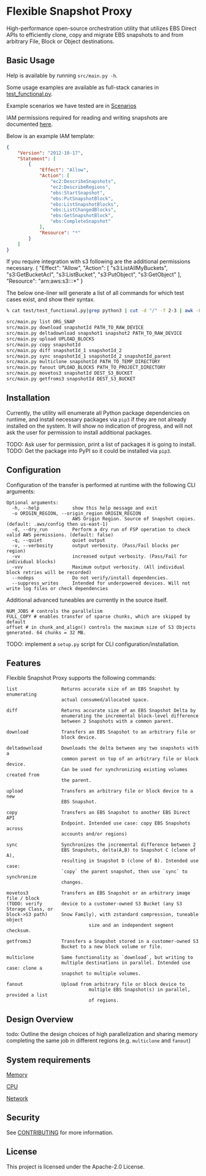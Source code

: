 # Flexible Snapshot Proxy

High-performance open-source orchestration utility that utilizes EBS Direct APIs to efficiently clone, copy and migrate EBS snapshots to and from arbitrary File, Block or Object destinations.

## Basic Usage

Help is available by running `src/main.py -h`.

Some usage examples are available as full-stack canaries in [test_functional.py](src/test_functional.py).

Example scenarios we have tested are in [Scenarios](Scenarios.md)

IAM permissions required for reading and writing snapshots are documented [here](https://docs.aws.amazon.com/AWSEC2/latest/UserGuide/ebsapi-permissions.html).

Below  is an example IAM template:
```json
{
    "Version": "2012-10-17",
    "Statement": [
        {
            "Effect": "Allow",
            "Action": [
                "ec2:DescribeSnapshots",
                "ec2:DescribeRegions",
                "ebs:StartSnapshot",
                "ebs:PutSnapshotBlock",
                "ebs:ListSnapshotBlocks",
                "ebs:ListChangedBlocks",
                "ebs:GetSnapshotBlock",
                "ebs:CompleteSnapshot"
            ],
            "Resource": "*"
        }
    ]
}
```

If you require integration with s3 following are the additional permissions necessary.
       {
            "Effect": "Allow",
            "Action": [
                "s3:ListAllMyBuckets",
                "s3:GetBucketAcl",
                "s3:ListBucket",
                "s3:PutObject",
                "s3:GetObject"
            ],
            "Resource": "arn:aws:s3:::*"
        }

        

The below one-liner will generate a list of all commands for which test cases exist, and show their syntax.

```bash
% cat test/test_functional.py|grep python3 | cut -d "/" -f 2-3 | awk -F"[{']" '{print $1 $3 " " $6 " " $9}'

src/main.py list ORG_SNAP  
src/main.py download snapshotId PATH_TO_RAW_DEVICE 
src/main.py deltadownload snapshot1 snapshot2 PATH_TO_RAW_DEVICE 
src/main.py upload UPLOAD_BLOCKS  
src/main.py copy snapshotId  
src/main.py diff snapshotId_1 snapshotId_2 
src/main.py sync snapshotId_1 snapshotId_2 snapshotId_parent 
src/main.py multiclone snapshotId PATH_TO_TEMP_DIRECTORY 
src/main.py fanout UPLOAD_BLOCKS PATH_TO_PROJECT_DIRECTORY 
src/main.py movetos3 snapshotId DEST_S3_BUCKET 
src/main.py getfroms3 snapshotId DEST_S3_BUCKET 
```

## Installation

Currently, the utility will enumerate all Python package dependencies on runtime, and install necessary packages via `pip3` if they are not already installed on the system. It will show no indication of progress, and will not ask the user for permission to install additional packages.

TODO: Ask user for permission, print a list of packages it is going to install.
TODO: Get the package into PyPI so it could be installed via `pip3`.

## Configuration

Configuration of the transfer is performed at runtime with the following CLI arguments:

```
Optional arguments:
  -h, --help            show this help message and exit
  -o ORIGIN_REGION, --origin_region ORIGIN_REGION
                        AWS Origin Region. Source of Snapshot copies. (default: .aws/config then us-east-1)
  -d, --dry_run         Perform a dry run of FSP operation to check valid AWS permissions. (default: false)
  -q, --quiet           quiet output
  -v, --verbosity       output verbosity. (Pass/Fail blocks per region)
  -vv                   increased output verbosity. (Pass/Fail for individual blocks)
  -vvv                  Maximum output verbosity. (All individual block retries will be recorded)
  --nodeps              Do not verify/install dependencies.
  --suppress_writes     Intended for underpowered devices. Will not write log files or check dependencies
```
Additional advanced tuneables are currently in the source itself.

```python3
NUM_JOBS # controls the parallelism
FULL_COPY # enables transfer of sparse chunks, which are skipped by default
offset # in chunk_and_align() controls the maximum size of S3 Objects generated. 64 chunks = 32 MB.
```

TODO: implement a `setup.py` script for CLI configuration/installation.

## Features

Flexible Snapshot Proxy supports the following commands:
```
list                Returns accurate size of an EBS Snapshot by enumerating
                    actual consumed/allocated space. 

diff                Returns accurate size of an EBS Snapshot Delta by
                    enumerating the incremental block-level difference 
                    between 2 Snapshots with a common parent.

download            Transfers an EBS Snapshot to an arbitrary file or
                    block device.

deltadownload       Downloads the delta between any two snapshots with a
                    common parent on top of an arbitrary file or block device.
                    Can be used for synchronizing existing volumes created from
                    the parent.

upload              Transfers an arbitrary file or block device to a new
                    EBS Snapshot.

copy                Transfers an EBS Snapshot to another EBS Direct API
                    Endpoint. Intended use case: copy EBS Snapshots across
                    accounts and/or regions)

sync                Synchronizes the incremental difference between 2
                    EBS Snapshots, delta(A,B) to Snapshot C (clone of A),
                    resulting in Snapshot D (clone of B). Intended use case:
                    `copy` the parent snapshot, then use `sync` to synchronize
                    changes.

movetos3            Transfers an EBS Snapshot or an arbitrary image file / block 
(TODO: verify       device to a customer-owned S3 Bucket (any S3 Storage Class, or 
block->S3 path)     Snow Family), with zstandard compression, tuneable object 
					          size and an independent segment checksum.

getfroms3           Transfers a Snapshot stored in a customer-owned S3
                    Bucket to a new block volume or file.

multiclone          Same functionality as `download`, but writing to
                    multiple destinations in parallel. Intended use case: clone a
                    snapshot to multiple volumes.

fanout              Upload from arbitrary file or block device to 
					          multiple EBS Snapshot(s) in parallel, provided a list 
					          of regions. 
```
## Design Overview

todo: Outline the design choices of high parallelization and sharing memory completing the same job in different regions (e.g. `multiclone` and `fanout`)

## System requirements

[Memory](Memory.md)

[CPU](Cpu.md)

[Network](src/fsp.py#L8)

## Security

See [CONTRIBUTING](CONTRIBUTING.md#security-issue-notifications) for more information.

## License

This project is licensed under the Apache-2.0 License.
